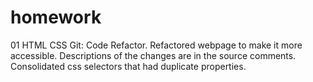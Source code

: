 # homework
01 HTML CSS Git: Code Refactor.
Refactored webpage to make it more accessible.
Descriptions of the changes are in the source comments.
Consolidated css selectors that had duplicate properties.
